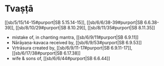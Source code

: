 # Tvaṣṭā

[[sb/5/15/14-15#purport|SB 5.15.14-15]], [[sb/6/6/38-39#purport|SB 6.6.38-39]], [[sb/8/10/29#purport|SB 8.10.29]], [[sb/8/11/35#purport|SB 8.11.35]]

* mistake of, in chanting mantra, [[sb/6/9/11#purport|SB 6.9.11]]
* Nārāyaṇa-kavaca received by, [[sb/6/9/53#purport|SB 6.9.53]]
* Vṛtrāsura created by, [[sb/6/9/11-17#purport|SB 6.9.11-17]], [[sb/6/17/38#purport|SB 6.17.38]]
* wife & sons of, [[sb/6/6/44#purport|SB 6.6.44]]
